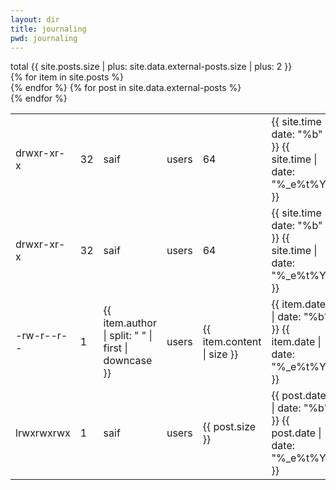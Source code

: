 ```yaml
---
layout: dir
title: journaling
pwd: journaling
---
```


<nav class="term">
    total {{ site.posts.size | plus: site.data.external-posts.size | plus: 2 }}
</nav>
<table class="term">
    <nav class="term">
        <tr class = "mobile-hidden">
            <td class = "term ls-la">drwxr-xr-x</td>
            <td class = "term ls-la num">32</td>
            <td class = "term ls-la author">saif</td>
            <td class = "term ls-la">users</td>
            <td class = "term ls-la size">64</td>
            <td>{{ site.time | date: "%b" }}&nbsp;{{ site.time | date: "%_e%t%Y" }}</td>
            <td><a class="term-nav file" href="">.</a></td>
        </tr>
    </nav>
    <nav class="term">
        <tr class = "mobile-hidden">
            <td class = "term ls-la">drwxr-xr-x</td>
            <td class = "term ls-la num">32</td>
            <td class = "term ls-la author">saif</td>
            <td class = "term ls-la">users</td>
            <td class = "term ls-la size">64</td>
            <td class = "term ls-la date">{{ site.time | date: "%b" }}&nbsp;{{ site.time | date: "%_e%t%Y" }}</td>
            <td><a class="term-nav file" href="/index.html">..</a></td>
        </tr>
    </nav>
    {% for item in site.posts %}
    <nav class="term">
    <tr>
        <td class = "term ls-la mobile-hidden">-rw-r--r--</td>
        <td class = "term ls-la mobile-hidden num">1</td>
        <td class = "term ls-la mobile-hidden author">{{ item.author | split: " " | first | downcase }}</td>
        <td class = "term ls-la mobile-hidden">users</td>
        <td class = "term ls-la mobile-hidden size">{{ item.content | size }}</td>
        <td class = "term ls-la date">{{ item.date | date: "%b" }}&nbsp;{{ item.date | date: "%_e%t%Y" }}</td>
        <td><a class="term-nav file" href="{{ item.url }}">{{ item.title }}</a></td>
    </tr>
    </nav>
    {% endfor %}
    {% for post in site.data.external-posts %}
    <nav class="term">
    <tr>
        <td class = "term ls-la mobile-hidden">lrwxrwxrwx</td>
        <td class = "term ls-la mobile-hidden num">1</td>
        <td class = "term ls-la mobile-hidden author">saif</td>
        <td class = "term ls-la mobile-hidden">users</td>
        <td class = "term ls-la mobile-hidden size">{{ post.size }}</td>
        <td class = "term ls-la date">{{ post.date | date: "%b" }}&nbsp;{{ post.date | date: "%_e%t%Y" }}</td>
        <td><a class="term-nav symlink" href="{{ post.href }}">{{ post.title }}</a></td>
    </tr>
    </nav>
    {% endfor %}
</table>
